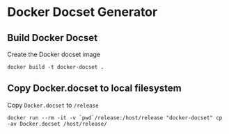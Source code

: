 # Docker Docset Generator

## Build Docker Docset

Create the Docker docset image

```
docker build -t docker-docset .
```

## Copy Docker.docset to local filesystem

Copy `Docker.docset` to `/release`

```
docker run --rm -it -v `pwd`/release:/host/release "docker-docset" cp -av Docker.docset /host/release/
```

